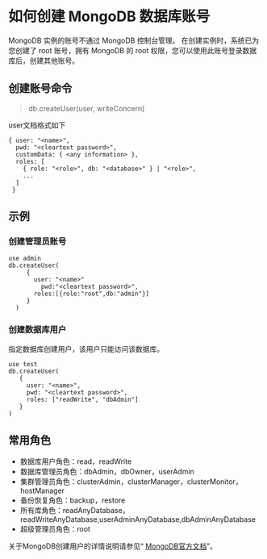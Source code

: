 # 如何创建 MongoDB 数据库账号


MongoDB 实例的账号不通过 MongoDB 控制台管理。
在创建实例时，系统已为您创建了 root 账号，拥有 MongoDB 的 root 权限，您可以使用此账号登录数据库后，创建其他账号。

## 创建账号命令

> db.createUser(user, writeConcern)

user文档格式如下
```
{ user: "<name>",
  pwd: "<cleartext password>",
  customData: { <any information> },
  roles: [
    { role: "<role>", db: "<database>" } | "<role>",
    ...
  ]
 }
```

## 示例

### 创建管理员账号

```
use admin
db.createUser(
     {
       user: "<name>"
         pwd:"<cleartext password>",
       roles:[{role:"root",db:"admin"}]
     }
  )
```  


### 创建数据库用户

指定数据库创建用户，该用户只能访问该数据库。
```
use test
db.createUser(
   {
     user: "<name>",
     pwd: "<cleartext password>",
     roles: ["readWrite", "dbAdmin"]
   }
) 
```

## 常用角色

- 数据库用户角色：read，readWrite
- 数据库管理员角色：dbAdmin，dbOwner，userAdmin
- 集群管理员角色：clusterAdmin，clusterManager，clusterMonitor，hostManager
- 备份恢复角色：backup，restore
- 所有库角色：readAnyDatabase，readWriteAnyDatabase,userAdminAnyDatabase,dbAdminAnyDatabase
- 超级管理员角色：root 


关于MongoDB创建用户的详情说明请参见“ [MongoDB官方文档](https://docs.mongodb.com/v3.2/reference/method/db.createUser/#local-database)”。







	

	




	
	


